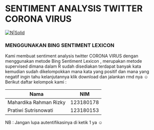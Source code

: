 #  SENTIMENT ANALYSIS TWITTER CORONA VIRUS 
[![N|Solid](https://4.bp.blogspot.com/-91Xqnhmr_1g/WbGVE7H8clI/AAAAAAAABsk/eHmmNUui7hcxXxLKTlf4lHGyRbS-8ZGbQCLcBGAs/s1600/giphy.gif)](https://nodesource.com/products/nsolid)
### MENGGUNAKAN BING SENTIMENT LEXICON

Kami membuat sentiment analysis twitter CORONA VIRUS dengan menggunakan metode Bing Sentiment Lexicon , 
merupakan metode supervised dimana dalam R sudah disediakan terdapat banyak kata kemudian sudah dikelompokkan mana kata yang positif dan mana yang negatif
ingin tahu kelanjutannya klik download dan jalankan rmd nya :relaxed:
Berikut daftar kelompok kami :

| Nama | NIM |
| ------ | ------ |
| Mahardika Rahman Rizky | 123180178 |
| Pratiwi Sutrisnowati | 123180153 |


NB : Jangan lupa autentifikasinya di ketik 1 ya :relaxed: 
